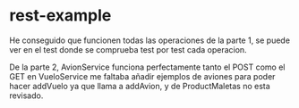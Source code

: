 # rest-example


He conseguido que funcionen todas las operaciones de la parte 1, se puede ver en el test donde se comprueba test por test cada operacion.

De la parte 2, AvionService funciona perfectamente tanto el POST como el GET en  VueloService me faltaba añadir ejemplos de aviones para poder hacer addVuelo ya que llama a addAvion, y de ProductMaletas no esta revisado.
